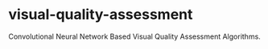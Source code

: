 # visual-quality-assessment
Convolutional Neural Network Based Visual Quality Assessment Algorithms.
